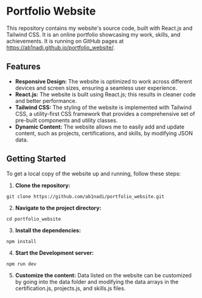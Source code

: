# Portfolio Website
This repository contains my website's source code, built with React.js and Tailwind CSS. It is an online portfolio showcasing my work, skills, and achievements.
It is running on GitHub pages at https://ab1nadi.github.io/portfolio_website/.

## Features
* **Responsive Design:** The website is optimized to work across different devices and screen sizes, ensuring a seamless user experience.
* **React.js:** The website is built using React.js; this results in cleaner code and better performance.
*  **Tailwind CSS:** The styling of the website is implemented with Tailwind CSS, a utility-first CSS framework that provides a comprehensive set of pre-built components and utility classes.
*  **Dynamic Content:** The website allows me to easily add and update content, such as projects, certifications, and skills, by modifying JSON data.

## Getting Started
To get a local copy of the website up and running, follow these steps:

1. **Clone the repository:**
```
git clone https://github.com/ab1nadi/portfolio_website.git
```
2. **Navigate to the project directory:**
```
cd portfolio_website
```
3. **Install the dependencies:**
```
npm install
```
4. **Start the Development server:**
```
npm run dev
```
5. **Customize the content:**
Data listed on the website can be customized by going into the data folder
and modifying the data arrays in the certification.js, projects.js, and skills.js files.



